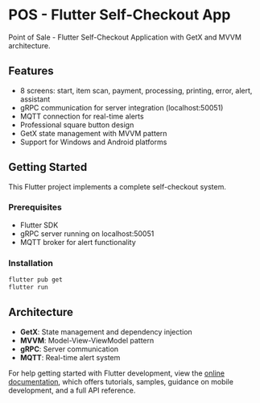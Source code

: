 # POS - Flutter Self-Checkout App

Point of Sale - Flutter Self-Checkout Application with GetX and MVVM architecture.

## Features

- 8 screens: start, item scan, payment, processing, printing, error, alert, assistant
- gRPC communication for server integration (localhost:50051)
- MQTT connection for real-time alerts
- Professional square button design
- GetX state management with MVVM pattern
- Support for Windows and Android platforms

## Getting Started

This Flutter project implements a complete self-checkout system.

### Prerequisites

- Flutter SDK
- gRPC server running on localhost:50051
- MQTT broker for alert functionality

### Installation

```bash
flutter pub get
flutter run
```

## Architecture

- **GetX**: State management and dependency injection
- **MVVM**: Model-View-ViewModel pattern
- **gRPC**: Server communication
- **MQTT**: Real-time alert system

For help getting started with Flutter development, view the
[online documentation](https://docs.flutter.dev/), which offers tutorials,
samples, guidance on mobile development, and a full API reference.
